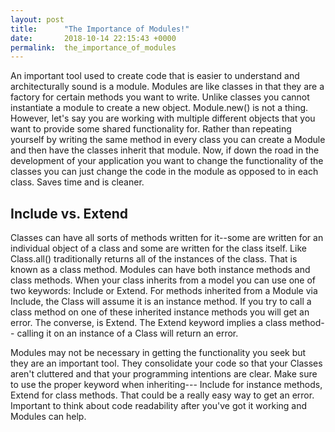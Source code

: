 ```yaml
---
layout: post
title:      "The Importance of Modules!"
date:       2018-10-14 22:15:43 +0000
permalink:  the_importance_of_modules
---
```



An important tool used to create code that is easier to understand and architecturally sound is a module. Modules are like classes in that they are a factory for certain methods you want to write. Unlike classes you cannot instantiate a module to create a new object. Module.new() is not a thing. However, let's say you are working with multiple different objects that you want to provide some shared functionality for. Rather than repeating yourself by writing the same method in every class you can create a Module and then have the classes inherit that module. Now, if down the road in the development of your application you want to change the functionality of the classes you can just change the code in the module as opposed to in each class. Saves time and is cleaner.

## Include vs. Extend

Classes can have all sorts of methods written for it--some are written for an individual object of a class and some are written for the class itself. Like Class.all() traditionally returns all of the instances of the class. That is known as a class method. Modules can have both instance methods and class methods. When your class inherits from a model you can use one of two keywords: Include or Extend. For methods inherited from a Module via Include, the Class will assume it is an instance method. If you try to call a class method on one of these inherited instance methods you will get an error. The converse, is Extend. The Extend keyword implies a class method-- calling it on an instance of a Class will return an error. 


Modules may not be necessary in getting the functionality you seek but they are an important tool. They consolidate your code so that your Classes aren't cluttered and that your programming intentions are clear. Make sure to use the proper keyword when inheriting--- Include for instance methods, Extend for class methods. That could be a really easy way to get an error. Important to think about code readability after you've got it working and Modules can help. 

